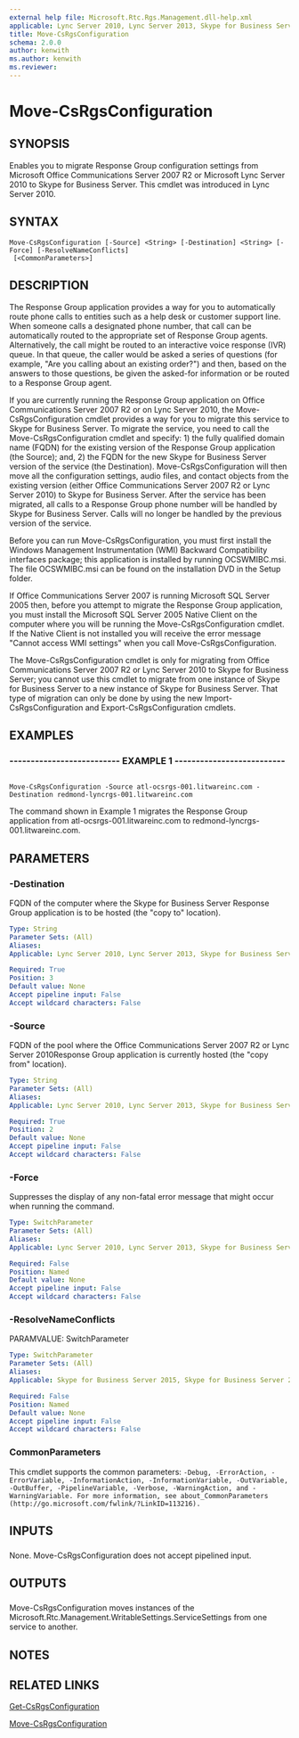 ```yaml
---
external help file: Microsoft.Rtc.Rgs.Management.dll-help.xml
applicable: Lync Server 2010, Lync Server 2013, Skype for Business Server 2015, Skype for Business Server 2019
title: Move-CsRgsConfiguration
schema: 2.0.0
author: kenwith
ms.author: kenwith
ms.reviewer:
---
```


# Move-CsRgsConfiguration

## SYNOPSIS

Enables you to migrate Response Group configuration settings from Microsoft Office Communications Server 2007 R2 or Microsoft Lync Server 2010 to Skype for Business Server.
This cmdlet was introduced in Lync Server 2010.



## SYNTAX

```
Move-CsRgsConfiguration [-Source] <String> [-Destination] <String> [-Force] [-ResolveNameConflicts]
 [<CommonParameters>]
```

## DESCRIPTION

The Response Group application provides a way for you to automatically route phone calls to entities such as a help desk or customer support line.
When someone calls a designated phone number, that call can be automatically routed to the appropriate set of Response Group agents.
Alternatively, the call might be routed to an interactive voice response (IVR) queue.
In that queue, the caller would be asked a series of questions (for example, "Are you calling about an existing order?") and then, based on the answers to those questions, be given the asked-for information or be routed to a Response Group agent.

If you are currently running the Response Group application on Office Communications Server 2007 R2 or on Lync Server 2010, the Move-CsRgsConfiguration cmdlet provides a way for you to migrate this service to Skype for Business Server.
To migrate the service, you need to call the Move-CsRgsConfiguration cmdlet and specify: 1) the fully qualified domain name (FQDN) for the existing version of the Response Group application (the Source); and, 2) the FQDN for the new Skype for Business Server version of the service (the Destination).
Move-CsRgsConfiguration will then move all the configuration settings, audio files, and contact objects from the existing version (either Office Communications Server 2007 R2 or Lync Server 2010) to Skype for Business Server.
After the service has been migrated, all calls to a Response Group phone number will be handled by Skype for Business Server.
Calls will no longer be handled by the previous version of the service.

Before you can run Move-CsRgsConfiguration, you must first install the Windows Management Instrumentation (WMI) Backward Compatibility interfaces package; this application is installed by running OCSWMIBC.msi.
The file OCSWMIBC.msi can be found on the installation DVD in the Setup folder.

If Office Communications Server 2007 is running Microsoft SQL Server 2005 then, before you attempt to migrate the Response Group application, you must install the Microsoft SQL Server 2005 Native Client on the computer where you will be running the Move-CsRgsConfiguration cmdlet.
If the Native Client is not installed you will receive the error message "Cannot access WMI settings" when you call Move-CsRgsConfiguration.

The Move-CsRgsConfiguration cmdlet is only for migrating from Office Communications Server 2007 R2 or Lync Server 2010 to Skype for Business Server; you cannot use this cmdlet to migrate from one instance of Skype for Business Server to a new instance of Skype for Business Server.
That type of migration can only be done by using the new Import-CsRgsConfiguration and Export-CsRgsConfiguration cmdlets.



## EXAMPLES

### -------------------------- EXAMPLE 1 -------------------------- 
```

Move-CsRgsConfiguration -Source atl-ocsrgs-001.litwareinc.com -Destination redmond-lyncrgs-001.litwareinc.com
```

The command shown in Example 1 migrates the Response Group application from atl-ocsrgs-001.litwareinc.com to redmond-lyncrgs-001.litwareinc.com.


## PARAMETERS

### -Destination

FQDN of the computer where the Skype for Business Server Response Group application is to be hosted (the "copy to" location).



```yaml
Type: String
Parameter Sets: (All)
Aliases: 
Applicable: Lync Server 2010, Lync Server 2013, Skype for Business Server 2015, Skype for Business Server 2019

Required: True
Position: 3
Default value: None
Accept pipeline input: False
Accept wildcard characters: False
```

### -Source

FQDN of the pool where the Office Communications Server 2007 R2 or Lync Server 2010Response Group application is currently hosted (the "copy from" location).



```yaml
Type: String
Parameter Sets: (All)
Aliases: 
Applicable: Lync Server 2010, Lync Server 2013, Skype for Business Server 2015, Skype for Business Server 2019

Required: True
Position: 2
Default value: None
Accept pipeline input: False
Accept wildcard characters: False
```

### -Force
Suppresses the display of any non-fatal error message that might occur when running the command.

```yaml
Type: SwitchParameter
Parameter Sets: (All)
Aliases: 
Applicable: Lync Server 2010, Lync Server 2013, Skype for Business Server 2015, Skype for Business Server 2019

Required: False
Position: Named
Default value: None
Accept pipeline input: False
Accept wildcard characters: False
```

### -ResolveNameConflicts
PARAMVALUE: SwitchParameter

```yaml
Type: SwitchParameter
Parameter Sets: (All)
Aliases: 
Applicable: Skype for Business Server 2015, Skype for Business Server 2019

Required: False
Position: Named
Default value: None
Accept pipeline input: False
Accept wildcard characters: False
```

### CommonParameters
This cmdlet supports the common parameters: `-Debug, -ErrorAction, -ErrorVariable, -InformationAction, -InformationVariable, -OutVariable, -OutBuffer, -PipelineVariable, -Verbose, -WarningAction, and -WarningVariable. For more information, see about_CommonParameters (http://go.microsoft.com/fwlink/?LinkID=113216).`

## INPUTS

###  
None.
Move-CsRgsConfiguration does not accept pipelined input.

## OUTPUTS

###  
Move-CsRgsConfiguration moves instances of the Microsoft.Rtc.Management.WritableSettings.ServiceSettings from one service to another.

## NOTES

## RELATED LINKS

[Get-CsRgsConfiguration](Get-CsRgsConfiguration.md)

[Move-CsRgsConfiguration](Move-CsRgsConfiguration.md)

